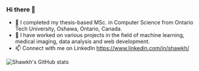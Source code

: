 ### Hi there 👋

<!--
**ShawkhIbneRashid/ShawkhIbneRashid** is a ✨ _special_ ✨ repository because its `README.md` (this file) appears on your GitHub profile.

Here are some ideas to get you started:
-->
- 🔭 I completed my thesis-based MSc. in Computer Science from Ontario Tech University, Oshawa, Ontario, Canada.
- 🌱 I have worked on various projects in the field of machine learning, medical imaging, data analysis and web development. 
- 📫 Connect with me on LinkedIn https://www.linkedin.com/in/shawkh/
<!--
- 👯 I’m looking to collaborate on ...
- 🤔 I’m looking for help with ...
- 💬 Ask me about ...
- 📫 You can email me at si.rashid13@gmail.com and my LinkedIn profile link is https://www.linkedin.com/in/shawkh/
- 😄 Pronouns: ...
- ⚡ Fun fact: 
-->
![Shawkh's GitHub stats](https://github-readme-stats.vercel.app/api?username=ShawkhIbneRashid&hide=contribs,prs&theme=radical)

<!--
[![My GitHub Language Stats]https://github-readme-stats-git-masterrstaa-rickstaa.vercel.app/api?username=ShawkhIbneRashid&&show_icons=true&theme=dark)]()

-->

